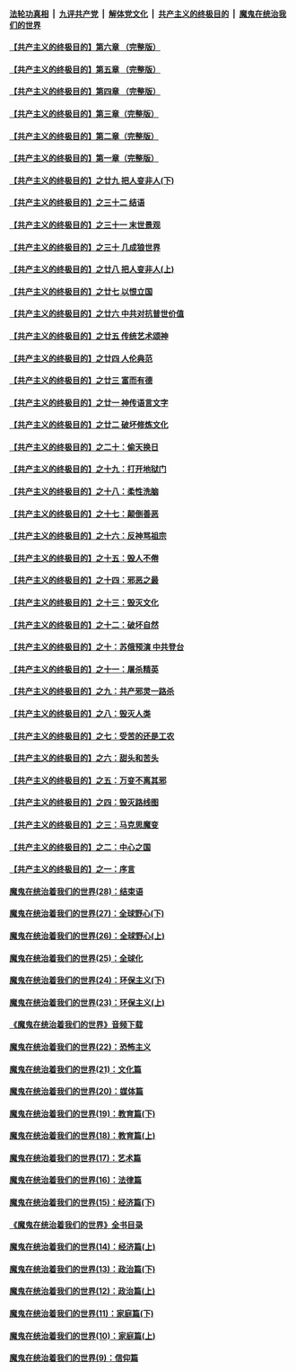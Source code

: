 ####  [法轮功真相](../../../../basic/blob/master/README.md?t=05020101) &nbsp;|&nbsp; [九评共产党](../../../../9ping.md/blob/master/README.md?t=05020101) &nbsp;|&nbsp; [解体党文化](../../../../jtdwh.md/blob/master/README.md?t=05020101)  &nbsp;|&nbsp; [共产主义的终极目的](../../../../gczydzjmd.md/blob/master/README.md?t=05020101) &nbsp;|&nbsp; [魔鬼在统治我们的世界](../../../../mgztzwmdsj.md/blob/master/README.md?t=05020101) 

#### [【共产主义的终极目的】第六章 （完整版）](../pages/nsc422/n11428913.md?t=05020101) 

#### [【共产主义的终极目的】第五章 （完整版）](../pages/nsc422/n11428912.md?t=05020101) 

#### [【共产主义的终极目的】第四章 （完整版）](../pages/nsc422/n11428907.md?t=05020101) 

#### [【共产主义的终极目的】第三章（完整版）](../pages/nsc422/n11428848.md?t=05020101) 

#### [【共产主义的终极目的】第二章（完整版）](../pages/nsc422/n11428831.md?t=05020101) 

#### [【共产主义的终极目的】第一章（完整版）](../pages/nsc422/n11417651.md?t=05020101) 

#### [【共产主义的终极目的】之廿九 把人变非人(下)](../pages/nsc422/n11344140.md?t=05020101) 

#### [【共产主义的终极目的】之三十二 结语](../pages/nsc422/n11360535.md?t=05020101) 

#### [【共产主义的终极目的】之三十一 末世景观](../pages/nsc422/n11351129.md?t=05020101) 

#### [【共产主义的终极目的】之三十 几成狼世界](../pages/nsc422/n11348280.md?t=05020101) 

#### [【共产主义的终极目的】之廿八 把人变非人(上)](../pages/nsc422/n11340492.md?t=05020101) 

#### [【共产主义的终极目的】之廿七 以恨立国](../pages/nsc422/n11336944.md?t=05020101) 

#### [【共产主义的终极目的】之廿六 中共对抗普世价值](../pages/nsc422/n11324785.md?t=05020101) 

#### [【共产主义的终极目的】之廿五 传统艺术颂神](../pages/nsc422/n11296396.md?t=05020101) 

#### [【共产主义的终极目的】之廿四 人伦典范](../pages/nsc422/n11296397.md?t=05020101) 

#### [【共产主义的终极目的】之廿三 富而有德](../pages/nsc422/n11283598.md?t=05020101) 

#### [【共产主义的终极目的】之廿一 神传语言文字](../pages/nsc422/n11263265.md?t=05020101) 

#### [【共产主义的终极目的】之廿二 破坏修炼文化](../pages/nsc422/n11245728.md?t=05020101) 

#### [【共产主义的终极目的】之二十：偷天换日](../pages/nsc422/n11238846.md?t=05020101) 

#### [【共产主义的终极目的】之十九：打开地狱门](../pages/nsc422/n11206376.md?t=05020101) 

#### [【共产主义的终极目的】之十八：柔性洗脑](../pages/nsc422/n11199994.md?t=05020101) 

#### [【共产主义的终极目的】之十七：颠倒善恶](../pages/nsc422/n11179782.md?t=05020101) 

#### [【共产主义的终极目的】之十六：反神骂祖宗](../pages/nsc422/n11166798.md?t=05020101) 

#### [【共产主义的终极目的】之十五：毁人不倦](../pages/nsc422/n11166792.md?t=05020101) 

#### [【共产主义的终极目的】之十四：邪恶之最](../pages/nsc422/n11150249.md?t=05020101) 

#### [【共产主义的终极目的】之十三：毁灭文化](../pages/nsc422/n11135227.md?t=05020101) 

#### [【共产主义的终极目的】之十二：破坏自然](../pages/nsc422/n11135214.md?t=05020101) 

#### [【共产主义的终极目的】之十：苏俄预演 中共登台](../pages/nsc422/n11118424.md?t=05020101) 

#### [【共产主义的终极目的】之十一：屠杀精英](../pages/nsc422/n11118442.md?t=05020101) 

#### [【共产主义的终极目的】之九：共产邪灵一路杀](../pages/nsc422/n11114139.md?t=05020101) 

#### [【共产主义的终极目的】之八：毁灭人类](../pages/nsc422/n11108503.md?t=05020101) 

#### [【共产主义的终极目的】之七：受苦的还是工农](../pages/nsc422/n11101809.md?t=05020101) 

#### [【共产主义的终极目的】之六：甜头和苦头](../pages/nsc422/n11096971.md?t=05020101) 

#### [【共产主义的终极目的】之五：万变不离其邪](../pages/nsc422/n11091285.md?t=05020101) 

#### [【共产主义的终极目的】之四：毁灭路线图](../pages/nsc422/n11086284.md?t=05020101) 

#### [【共产主义的终极目的】之三：马克思魔变](../pages/nsc422/n11061941.md?t=05020101) 

#### [【共产主义的终极目的】之二：中心之国](../pages/nsc422/n11047728.md?t=05020101) 

#### [【共产主义的终极目的】之一：序言](../pages/nsc422/n11086077.md?t=05020101) 

#### [魔鬼在统治着我们的世界(28)：结束语](../pages/nsc422/n10936246.md?t=05020101) 

#### [魔鬼在统治着我们的世界(27)：全球野心(下)](../pages/nsc422/n10928319.md?t=05020101) 

#### [魔鬼在统治着我们的世界(26)：全球野心(上)](../pages/nsc422/n10900318.md?t=05020101) 

#### [魔鬼在统治着我们的世界(25)：全球化](../pages/nsc422/n10788205.md?t=05020101) 

#### [魔鬼在统治着我们的世界(24)：环保主义(下)](../pages/nsc422/n10695307.md?t=05020101) 

#### [魔鬼在统治着我们的世界(23)：环保主义(上)](../pages/nsc422/n10688613.md?t=05020101) 

#### [《魔鬼在统治着我们的世界》音频下载](../pages/nsc422/n10635553.md?t=05020101) 

#### [魔鬼在统治着我们的世界(22)：恐怖主义](../pages/nsc422/n10614727.md?t=05020101) 

#### [魔鬼在统治着我们的世界(21)：文化篇](../pages/nsc422/n10597706.md?t=05020101) 

#### [魔鬼在统治着我们的世界(20)：媒体篇](../pages/nsc422/n10586579.md?t=05020101) 

#### [魔鬼在统治着我们的世界(19)：教育篇(下)](../pages/nsc422/n10564808.md?t=05020101) 

#### [魔鬼在统治着我们的世界(18)：教育篇(上)](../pages/nsc422/n10526970.md?t=05020101) 

#### [魔鬼在统治着我们的世界(17)：艺术篇](../pages/nsc422/n10499093.md?t=05020101) 

#### [魔鬼在统治着我们的世界(16)：法律篇](../pages/nsc422/n10485969.md?t=05020101) 

#### [魔鬼在统治着我们的世界(15)：经济篇(下)](../pages/nsc422/n10469975.md?t=05020101) 

#### [《魔鬼在统治着我们的世界》全书目录](../pages/nsc422/n10464261.md?t=05020101) 

#### [魔鬼在统治着我们的世界(14)：经济篇(上)](../pages/nsc422/n10457370.md?t=05020101) 

#### [魔鬼在统治着我们的世界(13)：政治篇(下)](../pages/nsc422/n10448270.md?t=05020101) 

#### [魔鬼在统治着我们的世界(12)：政治篇(上)](../pages/nsc422/n10444576.md?t=05020101) 

#### [魔鬼在统治着我们的世界(11)：家庭篇(下)](../pages/nsc422/n10440961.md?t=05020101) 

#### [魔鬼在统治着我们的世界(10)：家庭篇(上)](../pages/nsc422/n10435448.md?t=05020101) 

#### [魔鬼在统治着我们的世界(9)：信仰篇](../pages/nsc422/n10432159.md?t=05020101) 

